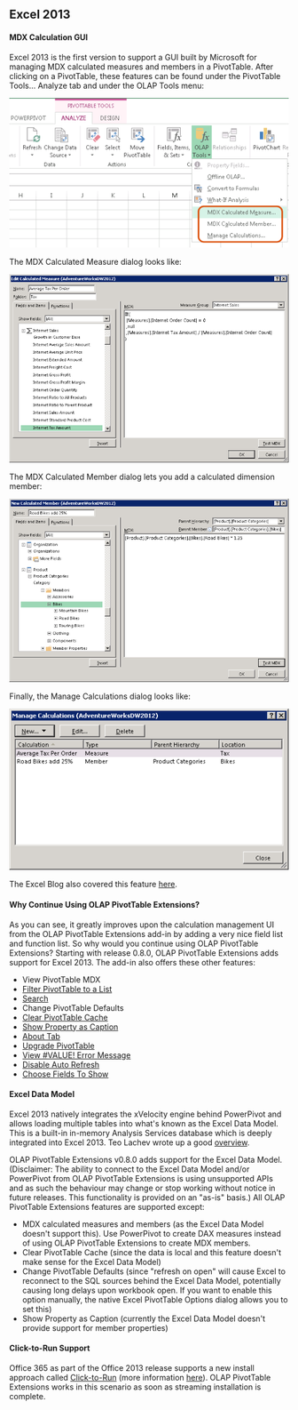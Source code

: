 ## Excel 2013

#### MDX Calculation GUI

Excel 2013 is the first version to support a GUI built by Microsoft for managing MDX calculated measures and members in a PivotTable. After clicking on a PivotTable, these features can be found under the PivotTable Tools... Analyze tab and under the OLAP Tools menu:

![](Excel%202013_Excel2013MDXMenu.png)

The MDX Calculated Measure dialog looks like:

![](Excel%202013_Excel2013CalculatedMeasure.png)

The MDX Calculated Member dialog lets you add a calculated dimension member:

![](Excel%202013_Excel2013CalculatedMember.png)

Finally, the Manage Calculations dialog looks like:

![](Excel%202013_Excel2013ManageCalculations.png)

The Excel Blog also covered this feature [here](http://blogs.office.com/b/microsoft-excel/archive/2012/10/15/calculated-member-and-measures-in-excel-2013.aspx).


#### Why Continue Using OLAP PivotTable Extensions?

As you can see, it greatly improves upon the calculation management UI from the OLAP PivotTable Extensions add-in by adding a very nice field list and function list. So why would you continue using OLAP PivotTable Extensions? Starting with release 0.8.0, OLAP PivotTable Extensions adds support for Excel 2013. The add-in also offers these other features:

* View PivotTable MDX
* [Filter PivotTable to a List](Filter-List)
* [Search](Search)
* Change PivotTable Defaults
* [Clear PivotTable Cache](Clear-PivotTable-Cache)
* [Show Property as Caption](Show-Property-As-Caption)
* [About Tab](About-Tab)
* [Upgrade PivotTable](About-Tab)
* [View #VALUE! Error Message](View-Error-Message)
* [Disable Auto Refresh](Disable-Auto-Refresh)
* [Choose Fields To Show](Choose-Fields-to-Show)


#### Excel Data Model

Excel 2013 natively integrates the xVelocity engine behind PowerPivot and allows loading multiple tables into what's known as the Excel Data Model. This is a built-in in-memory Analysis Services database which is deeply integrated into Excel 2013. Teo Lachev wrote up a good [overview](http://prologika.com/CS/blogs/blog/archive/2012/07/22/what-s-new-in-office-2013-bi-part-1-personal-bi-with-excel.aspx).

OLAP PivotTable Extensions v0.8.0 adds support for the Excel Data Model. (Disclaimer: The ability to connect to the Excel Data Model and/or PowerPivot from OLAP PivotTable Extensions is using unsupported APIs and as such the behaviour may change or stop working without notice in future releases. This functionality is provided on an "as-is" basis.) All OLAP PivotTable Extensions features are supported except:

* MDX calculated measures and members (as the Excel Data Model doesn't support this). Use PowerPivot to create DAX measures instead of using OLAP PivotTable Extensions to create MDX members.
* Clear PivotTable Cache (since the data is local and this feature doesn't make sense for the Excel Data Model)
* Change PivotTable Defaults (since "refresh on open" will cause Excel to reconnect to the SQL sources behind the Excel Data Model, potentially causing long delays upon workbook open. If you want to enable this option manually, the native Excel PivotTable Options dialog allows you to set this)
* Show Property as Caption (currently the Excel Data Model doesn't provide support for member properties)


#### Click-to-Run Support

Office 365 as part of the Office 2013 release supports a new install approach called [Click-to-Run](http://technet.microsoft.com/en-us/library/jj219420(v=office.15).aspx) (more information [here](http://blogs.office.com/b/office-next/archive/2012/08/27/click-to-run-and-office-on-demand.aspx)). OLAP PivotTable Extensions works in this scenario as soon as streaming installation is complete.
